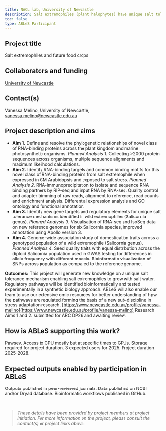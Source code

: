 ```yaml
---
title: NACL lab, University of Newcastle
description: Salt extremophiles (plant halophytes) have unique salt tolerance mechanisms not found in food crops. New genomic, transcriptomic, proteomic and genetic resources are now unlocking genes and pathways that could be introduced to our food crops. At the same time, we are using these resources to guide our modern breeding leading to domesticated wild extremophiles as future food crops.
toc: false
type: ABLeS Participant
---
```


## Project title

Salt extremophiles and future food crops

## Collaborators and funding

[University of Newcastle](https://www.newcastle.edu.au/)

## Contact(s)

Vanessa Melino, University of Newcastle, <vanessa.melino@newcastle.edu.au>

## Project description and aims

- **Aim 1.** Define and resolve the phylogenetic relationships of novel class of RNA-binding proteins across the plant kingdom and marine photosynthetic organisms.
*Planned Analysis 1.* Collecting >2000 protein sequences across organisms, multiple sequence alignments and maximum likelihood calculations.
- **Aim 2.** Identify RNA-binding targets and common binding motifs for this novel class of RNA-binding proteins from salt extremophile when expressed in GM Arabidopsis and exposed to salt stress.
*Planned Analysis 2.* RNA-immunoprecipitation to isolate and sequence RNA binding partners by RIP-seq and input RNA by RNA-seq. Quality control and adapter trimming of raw reads, alignment to reference, read counts and enrichment analysis. Differential expression analysis and GO ontology and functional annotation.
- **Aim 3.** Identify new gene targets and regulatory elements for unique salt tolerance mechanisms identified in wild extremophiles (Salicornia genus).
*Planned Analysis 3.* Visualisation of RNA-seq and IsoSeq data on new reference genomes for six Salicornia species, improved annotation using Apollo version 3.
- **Aim 4.** Genome-wide association study of domestication traits across a genotyped population of a wild extremophile (Salicornia genus).
*Planned Analysis 4.* Seed quality traits with equal distribution across the diploid Salicornia population used in GWAS testing for differences in allele frequency with different models. Bioinformatic visualization of SNPs across population as compared to the reference genome.

**Outcomes:** This project will generate new knowledge on a unique salt tolerance mechanism enabling salt extremophiles to grow with salt water. Regulatory pathways will be identified bioinformatically and tested experimentally in a synthetic biology approach. ABLeS will also enable our team to use our extensive omic resources for better understanding of hpw the pathways are regulated forming the basis of a new sub-discipline in stress adaptation research.
[https://www.newcastle.edu.au/profile/vanessa-melino](https://www.newcastle.edu.au/profile/vanessa-melino)
Research Aims 1 and 2. submitted for ARC DP26 and awaiting review.

## How is ABLeS supporting this work?

Pawsey. Access to CPU mostly but at specific times to GPUs. Storage required for project duration. 3 expected users for 2025. Project duration 2025-2028.

## Expected outputs enabled by participation in ABLeS

Outputs published in peer-reviewed journals. Data published on NCBI and/or Dryad database. Bioinformatic workflows published in GitHub.

<br/>

> _These details have been provided by project members at project initiation. For more information on the project, please consult the contact(s) or project links above._
